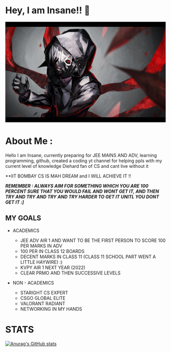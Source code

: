 # Hey, I am Insane!! :wave:	

<img src="header-image.jpg">

# About Me :
Hello I am Insane,
currently preparing for JEE MAINS AND ADV,
learning programming, github, created a coding yt channel for helping ppls with my current level of knowledge 
Diehard fan of CS and cant live without it

**IIT BOMBAY CS IS MAH DREAM and I WILL ACHIEVE IT !!

***REMEMBER : ALWAYS AIM FOR SOMETHING WHICH YOU ARE 100 PERCENT SURE THAT YOU WOULD FAIL AND WONT GET IT, AND THEN TRY AND TRY AND TRY AND TRY HARDER TO GET IT UNITL YOU DONT GET IT :]***


## MY GOALS

* ACADEMICS
  * JEE ADV AIR 1 AND WANT TO BE THE FIRST PERSON TO SCORE 100 PER MARKS IN ADV
  * 100 PER IN CLASS 12 BOARDS
  * DECENT MARKS IN CLASS 11 (CLASS 11 SCHOOL PART WENT A LITTLE HAYWIRE) :)
  * KVPY AIR 1 NEXT YEAR (2022)
  * CLEAR PRMO AND THEN SUCCESSIVE LEVELS

* NON - ACADEMICS
  * STARIGHT CS EXPERT
  * CSGO GLOBAL ELITE  
  * VALORANT RADIANT
  * NETWORKING IN MY HANDS



# STATS
[![Anurag's GitHub stats](https://github-readme-stats.vercel.app/api?username=1909INSANE)](https://github.com/anuraghazra/github-readme-stats)

